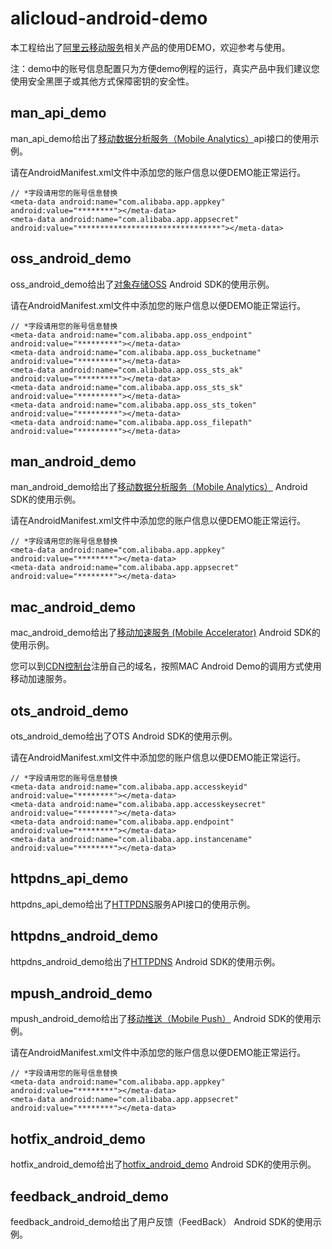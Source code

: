 # alicloud-android-demo

本工程给出了[阿里云移动服务](http://dpa.console.aliyun.com/)相关产品的使用DEMO，欢迎参考与使用。

注：demo中的账号信息配置只为方便demo例程的运行，真实产品中我们建议您使用安全黑匣子或其他方式保障密钥的安全性。

## man_api_demo

man_api_demo给出了[移动数据分析服务（Mobile Analytics）](https://www.aliyun.com/product/man)api接口的使用示例。

请在AndroidManifest.xml文件中添加您的账户信息以便DEMO能正常运行。

```
// *字段请用您的账号信息替换
<meta-data android:name="com.alibaba.app.appkey" android:value="********"></meta-data>
<meta-data android:name="com.alibaba.app.appsecret" android:value="********************************"></meta-data>
```

## oss_android_demo

oss_android_demo给出了[对象存储OSS](https://www.aliyun.com/product/oss) Android SDK的使用示例。

请在AndroidManifest.xml文件中添加您的账户信息以便DEMO能正常运行。

```
// *字段请用您的账号信息替换
<meta-data android:name="com.alibaba.app.oss_endpoint" android:value="*********"></meta-data>
<meta-data android:name="com.alibaba.app.oss_bucketname" android:value="*********"></meta-data>
<meta-data android:name="com.alibaba.app.oss_sts_ak" android:value="*********"></meta-data>
<meta-data android:name="com.alibaba.app.oss_sts_sk" android:value="*********"></meta-data>
<meta-data android:name="com.alibaba.app.oss_sts_token" android:value="*********"></meta-data>
<meta-data android:name="com.alibaba.app.oss_filepath" android:value="*********"></meta-data>
```

## man_android_demo

man_android_demo给出了[移动数据分析服务（Mobile Analytics）](https://www.aliyun.com/product/man) Android SDK的使用示例。

请在AndroidManifest.xml文件中添加您的账户信息以便DEMO能正常运行。

```
// *字段请用您的账号信息替换
<meta-data android:name="com.alibaba.app.appkey" android:value="********"></meta-data>
<meta-data android:name="com.alibaba.app.appsecret" android:value="********"></meta-data>
```

## mac_android_demo

mac_android_demo给出了[移动加速服务 (Mobile Accelerator)](https://help.aliyun.com/document_detail/cdn/getting-started/mas/overview.html?spm=5176.product8314936_cdn.6.107.uMNMvV) Android SDK的使用示例。

您可以到[CDN控制台](https://cdn.console.aliyun.com/console/index#/)注册自己的域名，按照MAC Android Demo的调用方式使用移动加速服务。

## ots_android_demo

ots_android_demo给出了OTS Android SDK的使用示例。

请在AndroidManifest.xml文件中添加您的账户信息以便DEMO能正常运行。

```
// *字段请用您的账号信息替换
<meta-data android:name="com.alibaba.app.accesskeyid" android:value="********"></meta-data>
<meta-data android:name="com.alibaba.app.accesskeysecret" android:value="********"></meta-data>
<meta-data android:name="com.alibaba.app.endpoint" android:value="********"></meta-data>
<meta-data android:name="com.alibaba.app.instancename" android:value="********"></meta-data>
```

## httpdns_api_demo

httpdns_api_demo给出了[HTTPDNS](https://www.aliyun.com/product/httpdns)服务API接口的使用示例。

## httpdns_android_demo

httpdns_android_demo给出了[HTTPDNS](https://www.aliyun.com/product/httpdns) Android SDK的使用示例。

## mpush_android_demo

mpush_android_demo给出了[移动推送（Mobile Push）](https://www.aliyun.com/product/cps) Android SDK的使用示例。

请在AndroidManifest.xml文件中添加您的账户信息以便DEMO能正常运行。

```
// *字段请用您的账号信息替换
<meta-data android:name="com.alibaba.app.appkey" android:value="********"></meta-data>
<meta-data android:name="com.alibaba.app.appsecret" android:value="********"></meta-data>
```

## hotfix_android_demo

hotfix_android_demo给出了[hotfix_android_demo](https://help.aliyun.com/document_detail/51415.html) Android SDK的使用示例。

## feedback_android_demo

feedback_android_demo给出了用户反馈（FeedBack） Android SDK的使用示例。
